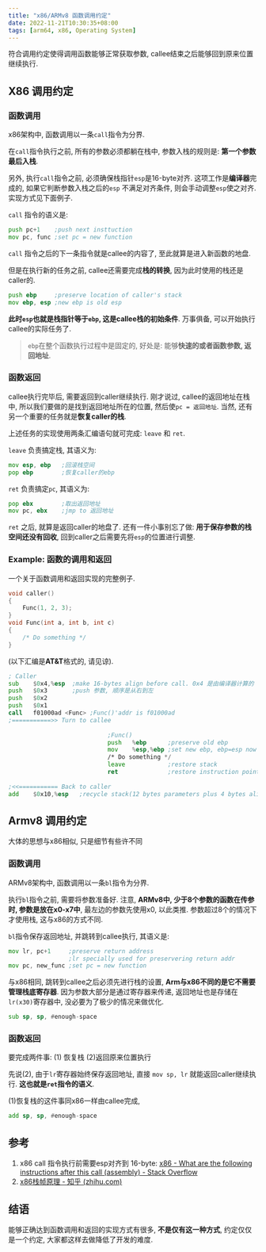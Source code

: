```yaml
---
title: "x86/ARMv8 函数调用约定"
date: 2022-11-21T10:30:35+08:00
tags: [arm64, x86, Operating System]
---
```


符合调用约定使得调用函数能够正常获取参数, callee结束之后能够回到原来位置继续执行.

## X86 调用约定

### 函数调用

x86架构中, 函数调用以一条`call`指令为分界.

在`call`指令执行之前, 所有的参数必须都躺在栈中, 参数入栈的规则是: **第一个参数最后入栈**. 

另外, 执行`call`指令之前, 必须确保栈指针`esp`是16-byte对齐. 这项工作是**编译器**完成的, 如果它判断参数入栈之后的`esp` 不满足对齐条件, 则会手动调整`esp`使之对齐. 实现方式见下面例子.

`call` 指令的语义是:

```asm
push pc+1    ;push next insttuction
mov pc, func ;set pc = new function
```

`call` 指令之后的下一条指令就是callee的内容了, 至此就算是进入新函数的地盘. 

但是在执行新的任务之前,  callee还需要完成**栈的转换**, 因为此时使用的栈还是caller的. 

```asm
push ebp     ;preserve location of caller's stack
mov ebp, esp ;new ebp is old esp
```

**此时`esp`也就是栈指针等于`ebp`, 这是callee栈的初始条件**. 万事俱备, 可以开始执行callee的实际任务了.

> `ebp`在整个函数执行过程中是固定的, 好处是: 能够**快速的或者函数参数, 返回地址**.

### 函数返回

callee执行完毕后, 需要返回到caller继续执行. 刚才说过, callee的返回地址在栈中, 所以我们要做的是找到返回地址所在的位置, 然后使`pc = 返回地址`. 当然, 还有另一个重要的任务就是**恢复caller的栈**.

上述任务的实现使用两条汇编语句就可完成: `leave` 和 `ret`.

`leave` 负责搞定栈, 其语义为:

```asm
mov esp, ebp   ;回滚栈空间
pop ebp        ;恢复caller的ebp
```

`ret` 负责搞定`pc`, 其语义为:

```asm 
pop ebx        ;取出返回地址
mov pc, ebx    ;jmp to 返回地址
```

`ret` 之后, 就算是返回caller的地盘了. 还有一件小事别忘了做: **用于保存参数的栈空间还没有回收**, 回到caller之后需要先将`esp`的位置进行调整. 

### Example: 函数的调用和返回

一个关于函数调用和返回实现的完整例子.

```c
void caller()
{
    Func(1, 2, 3);
}
void Func(int a, int b, int c)
{
    /* Do something */
}
```

(以下汇编是**AT&T**格式的, 请见谅).

```asm
; Caller
sub    $0x4,%esp  ;make 16-bytes align before call. 0x4 是由编译器计算的
push   $0x3       ;push 参数, 顺序是从右到左
push   $0x2
push   $0x1
call   f01000ad <Func> ;Func()'addr is f01000ad
;===========>> Turn to callee
                            
                            ;Func()
                            push   %ebp      ;preserve old ebp
                            mov    %esp,%ebp ;set new ebp, ebp=esp now
                            /* Do something */
                            leave            ;restore stack
                            ret              ;restore instruction point
                            
;<<=========== Back to caller 
add    $0x10,%esp   ;recycle stack(12 bytes parameters plus 4 bytes alignment)
```

## Armv8 调用约定

大体的思想与x86相似, 只是细节有些许不同

### 函数调用

ARMv8架构中, 函数调用以一条`bl`指令为分界.

执行`bl`指令之前, 需要将参数准备好. 注意, **ARMv8中, 少于8个参数的函数在传参时, 参数是放在x0-x7中**,  最左边的参数先使用x0, 以此类推. 参数超过8个的情况下才使用栈,  这与x86的方式不同.

`bl`指令保存返回地址, 并跳转到callee执行, 其语义是:

```asm
mov lr, pc+1     ;preserve return address
                 ;lr specially used for preservering return addr
mov pc, new_func ;set pc = new function
```

与x86相同, 跳转到callee之后必须先进行栈的设置, **Arm与x86不同的是它不需要管理栈底寄存器**. 因为参数大部分是通过寄存器来传递, 返回地址也是存储在`lr(x30)`寄存器中, 没必要为了极少的情况来做优化. 

```asm
sub sp, sp, #enough-space
```

### 函数返回

要完成两件事: (1) 恢复栈 (2)返回原来位置执行

先说(2), 由于`lr`寄存器始终保存返回地址, 直接 `mov sp, lr` 就能返回caller继续执行. **这也就是`ret`指令的语义**.

(1)恢复栈的这件事同x86一样由callee完成, 

```asm
add sp, sp, #enough-space
```



## 参考

1. x86 call 指令执行前需要esp对齐到 16-byte: [x86 - What are the following instructions after this call (assembly) - Stack Overflow](https://stackoverflow.com/questions/41971481/what-are-the-following-instructions-after-this-call-assembly)
2. [x86栈帧原理 - 知乎 (zhihu.com)](https://zhuanlan.zhihu.com/p/290689333)

## 结语

能够正确达到函数调用和返回的实现方式有很多, **不是仅有这一种方式**, 约定仅仅是一个约定, 大家都这样去做降低了开发的难度. 
